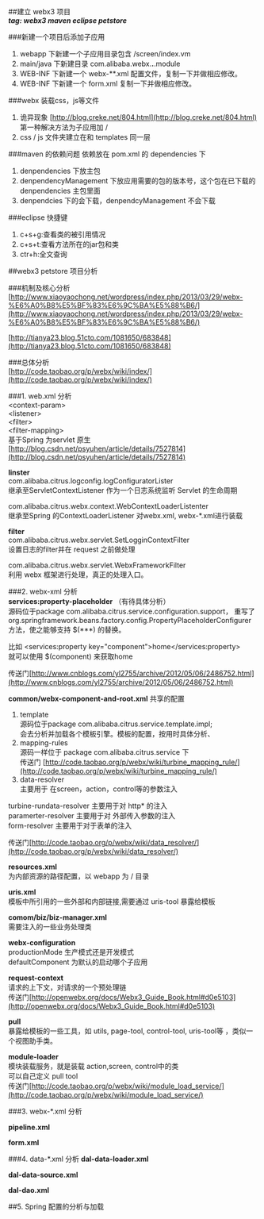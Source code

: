 ##建立 webx3 项目  
***tag: webx3 maven eclipse petstore***

###新建一个项目后添加子应用
1. webapp 下新建一个子应用目录包含 /screen/index.vm
2. main/java 下新建目录 com.alibaba.webx.**.**.module
3. WEB-INF 下新建一个 webx-**.xml 配置文件，复制一下并做相应修改。
4. WEB-INF 下新建一个 form.xml 复制一下并做相应修改。

###webx 装载css，js等文件
1. 诡异现象
[http://blog.creke.net/804.html](http://blog.creke.net/804.html)     
第一种解决方法为子应用加 <contextPath>/</contextPath>
2. css / js 文件夹建立在和 templates 同一层

###maven 的依赖问题
依赖放在 pom.xml 的 dependencies 下      
1. denpendencies 下放主包    
2. denpendencyManagement 下放应用需要的包的版本号，这个包在已下载的 denpendencies 主包里面     
3. denpendcies 下的会下载，denpendcyManagement 不会下载
 
###eclipse 快捷键
1. c+s+g:查看类的被引用情况
2. c+s+t:查看方法所在的jar包和类
3. ctr+h:全文查询

##webx3 petstore 项目分析  

###机制及核心分析     
[http://www.xiaoyaochong.net/wordpress/index.php/2013/03/29/webx-%E6%A0%B8%E5%BF%83%E6%9C%BA%E5%88%B6/](http://www.xiaoyaochong.net/wordpress/index.php/2013/03/29/webx-%E6%A0%B8%E5%BF%83%E6%9C%BA%E5%88%B6/)    

[http://tianya23.blog.51cto.com/1081650/683848](http://tianya23.blog.51cto.com/1081650/683848)

###总体分析    
[http://code.taobao.org/p/webx/wiki/index/](http://code.taobao.org/p/webx/wiki/index/)

###1. web.xml 分析      
<context-param\>    
<listener\>        
<filter\>      
<filter-mapping\>   
基于Spring 为servlet 原生[http://blog.csdn.net/psyuhen/article/details/7527814](http://blog.csdn.net/psyuhen/article/details/7527814)       

**linster**   
com.alibaba.citrus.logconfig.logConfiguratorLister   
继承至ServletContextListener 作为一个日志系统监听 Servlet 的生命周期      

com.alibaba.citrus.webx.context.WebContextLoaderListenter     
继承至Spring 的ContextLoaderListener 对webx.xml, webx-*.xml进行装载   

**filter**     
com.alibaba.citrus.webx.servlet.SetLogginContextFilter        
设置日志的filter并在 request 之前做处理    

com.alibaba.citrus.webx.servlet.WebxFrameworkFilter      
利用 webx 框架进行处理，真正的处理入口。

###2. webx-xml 分析      
**services:property-placeholder**    （有待具体分析）    
源码位于package com.alibaba.citrus.service.configuration.support， 重写了  org.springframework.beans.factory.config.PropertyPlaceholderConfigurer 方法，使之能够支持 $(***) 的替换。          

比如 <services:property key="component">home</services:property>   
就可以使用 $(component) 来获取home
 
传送门[http://www.cnblogs.com/yl2755/archive/2012/05/06/2486752.html](http://www.cnblogs.com/yl2755/archive/2012/05/06/2486752.html)    

**common/webx-component-and-root.xml** 共享的配置      
1. template    
源码位于package com.alibaba.citrus.service.template.impl;    
会去分析并加载各个模板引擎。模板的配置，按用时具体分析、     
2. mapping-rules   
源码一样位于 package com.alibaba.citrus.service 下    
传送门 [http://code.taobao.org/p/webx/wiki/turbine_mapping_rule/](http://code.taobao.org/p/webx/wiki/turbine_mapping_rule/)      
3. data-resolver      
主要用于 在screen，action，control等的参数注入    
      
turbine-rundata-resolver 主要用于对 http* 的注入     
paramerter-resolver 主要用于对 外部传入参数的注入         
form-resolver 主要用于对于表单的注入     

传送门[http://code.taobao.org/p/webx/wiki/data_resolver/](http://code.taobao.org/p/webx/wiki/data_resolver/)   

**resources.xml**   
为内部资源的路径配置，以 webapp 为 / 目录     

**uris.xml**    
模板中所引用的一些外部和内部链接,需要通过 uris-tool 暴露给模板     

**comom/biz/biz-manager.xml**      
需要注入的一些业务处理类      

**webx-configuration**      
productionMode 生产模式还是开发模式      
defaultComponent 为默认的启动哪个子应用      

**request-context**     
请求的上下文，对请求的一个预处理链      
传送门[http://openwebx.org/docs/Webx3_Guide_Book.html#d0e5103](http://openwebx.org/docs/Webx3_Guide_Book.html#d0e5103)      

**pull**     
暴露给模板的一些工具，如 utils, page-tool, control-tool, uris-tool等
，类似一个视图助手类。    

**module-loader**     
模块装载服务，就是装载 action,screen, control中的类    
可以自己定义 pull tool    
传送门[http://code.taobao.org/p/webx/wiki/module_load_service/](http://code.taobao.org/p/webx/wiki/module_load_service/)   

###3. webx-*.xml 分析   

**pipeline.xml**

**form.xml**

     
###4. data-*.xml 分析
**dal-data-loader.xml**     

**dal-data-source.xml**

**dal-dao.xml**    


##5. Spring 配置的分析与加载
   

   
     
